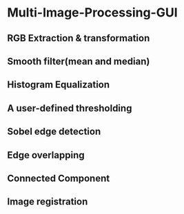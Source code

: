 # Multi-Image-Processing-GUI
## RGB Extraction & transformation
## Smooth filter(mean and median)
## Histogram Equalization
## A user-defined thresholding
## Sobel edge detection
## Edge overlapping
## Connected Component
## Image registration

